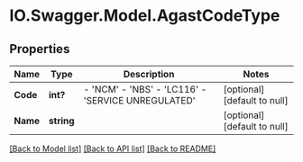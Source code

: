 # IO.Swagger.Model.AgastCodeType
## Properties

Name | Type | Description | Notes
------------ | ------------- | ------------- | -------------
**Code** | **int?** | - &#39;NCM&#39; - &#39;NBS&#39; - &#39;LC116&#39; - &#39;SERVICE UNREGULATED&#39;  | [optional] [default to null]
**Name** | **string** |  | [optional] [default to null]

[[Back to Model list]](../README.md#documentation-for-models) [[Back to API list]](../README.md#documentation-for-api-endpoints) [[Back to README]](../README.md)

